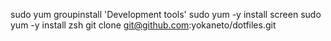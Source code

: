 sudo yum groupinstall 'Development tools'
sudo yum -y install screen
sudo yum -y install zsh
git clone git@github.com:yokaneto/dotfiles.git
